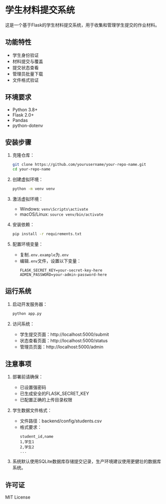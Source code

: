 # 学生材料提交系统

这是一个基于Flask的学生材料提交系统，用于收集和管理学生提交的作业材料。

## 功能特性
- 学生身份验证
- 材料提交与覆盖
- 提交状态查看
- 管理员批量下载
- 文件格式验证

## 环境要求
- Python 3.8+
- Flask 2.0+
- Pandas
- python-dotenv

## 安装步骤

1. 克隆仓库：
   ```bash
   git clone https://github.com/yourusername/your-repo-name.git
   cd your-repo-name
   ```

2. 创建虚拟环境：
   ```bash
   python -m venv venv
   ```

3. 激活虚拟环境：
   - Windows: `venv\Scripts\activate`
   - macOS/Linux: `source venv/bin/activate`

4. 安装依赖：
   ```bash
   pip install -r requirements.txt
   ```

5. 配置环境变量：
   - 复制`.env.example`为`.env`
   - 编辑`.env`文件，设置以下变量：
     ```
     FLASK_SECRET_KEY=your-secret-key-here
     ADMIN_PASSWORD=your-admin-password-here
     ```

## 运行系统

1. 启动开发服务器：
   ```bash
   python app.py
   ```

2. 访问系统：
   - 学生提交页面：http://localhost:5000/submit
   - 状态查看页面：http://localhost:5000/status
   - 管理员页面：http://localhost:5000/admin

## 注意事项
1. 部署前请确保：
   - 已设置强密码
   - 已生成安全的FLASK_SECRET_KEY
   - 已配置正确的上传目录权限

2. 学生数据文件格式：
   - 文件路径：backend/config/students.csv
   - 格式要求：
     ```
     student_id,name
     1,学生1
     2,学生2
     ...
     ```

3. 系统默认使用SQLite数据库存储提交记录，生产环境建议使用更健壮的数据库系统。

## 许可证
MIT License
